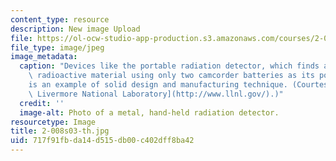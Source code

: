 ```yaml
---
content_type: resource
description: New image Upload
file: https://ol-ocw-studio-app-production.s3.amazonaws.com/courses/2-008-design-and-manufacturing-ii-spring-2003/717f91fbda14d515db00c402dff8ba42_2-008s03-th.jpg
file_type: image/jpeg
image_metadata:
  caption: "Devices like the portable radiation detector, which finds and identifies\
    \ radioactive material using only two camcorder batteries as its power source,\_\
    is an example of solid design and manufacturing technique. (Courtesy of [Lawrence\
    \ Livermore National Laboratory](http://www.llnl.gov/).)"
  credit: ''
  image-alt: Photo of a metal, hand-held radiation detector.
resourcetype: Image
title: 2-008s03-th.jpg
uid: 717f91fb-da14-d515-db00-c402dff8ba42
---
```

